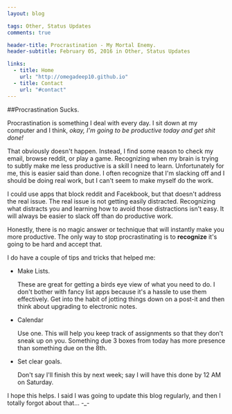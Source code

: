 ```yaml
---
layout: blog

tags: Other, Status Updates
comments: true

header-title: Procrastination - My Mortal Enemy.
header-subtitle: February 05, 2016 in Other, Status Updates

links:
  - title: Home
    url: "http://omegadeep10.github.io"
  - title: Contact
    url: "#contact"
---
```


##Procrastination Sucks.

Procrastination is something I deal with every day. I sit down at my computer and I  think, *okay, I'm going to be productive today and get shit done!*

That obviously doesn't happen. Instead, I find some reason to check my email, browse reddit, or play a game. Recognizing when my brain is trying to subtly make me less productive is a skill I need to learn. Unfortunately for me, this is easier said than done. I often recognize that I'm slacking off and I should be doing real work, but I can't seem to make myself do the work.

I could use apps that block reddit and Facekbook, but that doesn't address the real issue. The real issue is not getting easily distracted. Recognizing what distracts you and learning how to avoid those distractions isn't easy. It will always be easier to slack off  than do productive work.

Honestly, there is no magic answer or technique that will instantly make you more productive. The only way to stop procrastinating is to **recognize** it's going to be hard and accept that.

I do have a couple of tips and tricks that helped me:

* <p class="bold">Make Lists.</p> These are great for getting a birds eye view of what you need to do. I don't bother with fancy list apps because it's a hassle to use them effectively. Get into the habit of jotting things down on a post-it and then think about upgrading to electronic notes.
* <p class="bold">Calendar</p> Use one. This will help you keep track of assignments so that they don't sneak up on you. Something due 3 boxes from today has more presence than something due on the 8th.
* <p class="bold">Set clear goals.</p> Don't say I'll finish this by next week; say I will have this done by 12 AM on Saturday.

I hope this helps. I said I was going to update this blog regularly, and then I totally forgot about that... -_-